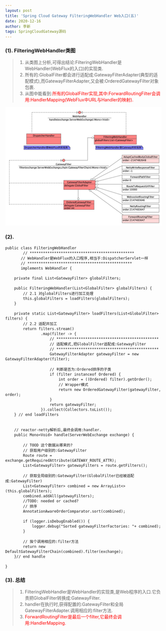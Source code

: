 ```yaml
---
layout: post
title: 'Spring Cloud Gateway FilteringWebHandler Web入口(五)'
date: 2020-12-16
author: 李新
tags: SpringCloudGateway源码
---
```


### (1). FilteringWebHandler类图
> 1. 从类图上分析,可得出结论:FilteringWebHandler是WebHandler(WebFlux的入口)的实现类.   
> 2. 所有的:GlobalFilter都会进行适配成:GatewayFilterAdapter(典型的适配模式),而GatewayFilterAdapter,又会被:OrderedGatewayFilter对象包裹.   
> 3. 从图中能看到:<font color='red'>所有的GlobalFilter实现,其中:ForwardRoutingFilter会调用:HandlerMapping(WebFlux中URL与Handler的映射).</font>    

!["FilteringWebHandler"](/assets/spring-cloud-gateway/imgs/spring-cloud-gateway-filtering-web-handler-class.jpg)

### (2). 
```
public class FilteringWebHandler 
	    // ***********************************************
       // WebHandler是WebFlux的入口程序,相当于:DispatcherServlet一样
	   // ***********************************************
       implements WebHandler {

    private final List<GatewayFilter> globalFilters;

	public FilteringWebHandler(List<GlobalFilter> globalFilters) {
		// 2.1 对globalFilters进行加工处理
		this.globalFilters = loadFilters(globalFilters);
	}

	private static List<GatewayFilter> loadFilters(List<GlobalFilter> filters) {
		// 2.2 适配并加工
		return filters.stream()
				.map(filter -> {
					// **********************************************
					// 适配模式,把GlobalFilter适配成:GatewayFilter
					// **********************************************
					GatewayFilterAdapter gatewayFilter = new GatewayFilterAdapter(filter);

					// 判断是否为:Ordered排序的子类
					if (filter instanceof Ordered) {
						int order = ((Ordered) filter).getOrder();
						// Wrapper模式
						return new OrderedGatewayFilter(gatewayFilter, order);
					}
					return gatewayFilter;
				}).collect(Collectors.toList());
	} // end loadFilters


	// reactor-netty解析后,最终会调用:handler.
	public Mono<Void> handle(ServerWebExchange exchange) {
		
		// TOOD 这个数据从哪来的?
		// 获取用户级别的:GatewayFilter
		Route route = exchange.getRequiredAttribute(GATEWAY_ROUTE_ATTR);
		List<GatewayFilter> gatewayFilters = route.getFilters();

		// 获取全局级别的:GatewayFilter(GlobalFilter已经被适配成:GatewayFilter)
		List<GatewayFilter> combined = new ArrayList<>(this.globalFilters);
		combined.addAll(gatewayFilters);
		//TODO: needed or cached?
		// 排序
		AnnotationAwareOrderComparator.sort(combined);

		if (logger.isDebugEnabled()) {
			logger.debug("Sorted gatewayFilterFactories: "+ combined);
		}

		// 挨个调用相应的:filter方法
		return new DefaultGatewayFilterChain(combined).filter(exchange);
	}// end handle

}
```
### (3). 总结
> 1. FilteringWebHandler是WebHandler的实现类,是Web程序的入口.它负责把GlobalFilter转换成:GatewayFilter.      
> 2. handler在执行时,获得配置的:GatewayFilter和全局GatewayFilterAdapter.调用相应的:filter方法.     
> 3. <font color='red'>ForwardRoutingFilter是最后一个filter,它最终会调用:HandlerMapping.</font>    

